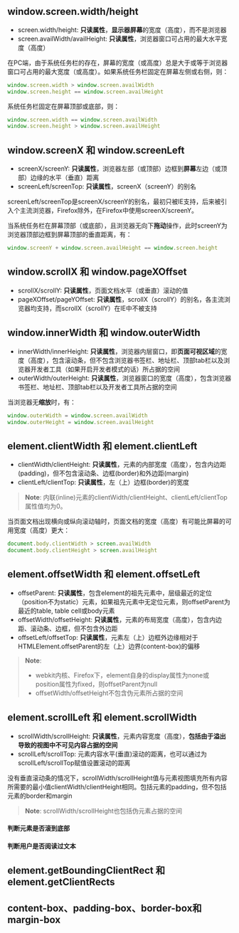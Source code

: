 ## window.screen.width/height
- screen.width/height: **只读属性**，**显示器屏幕**的宽度（高度），而不是浏览器
- screen.availWidth/availHeight: **只读属性**，浏览器窗口可占用的最大水平宽度（高度）

在PC端，由于系统任务栏的存在，屏幕的宽度（或高度）总是大于或等于浏览器窗口可占用的最大宽度（或高度）。如果系统任务栏固定在屏幕左侧或右侧，则：
```js
window.screen.width > window.screen.availWidth
window.screen.height == window.screen.availHeight
```
系统任务栏固定在屏幕顶部或底部，则：
```js
window.screen.width == window.screen.availWidth
window.screen.height > window.screen.availHeight
```

## window.screenX 和 window.screenLeft
- screenX/screenY: **只读属性**，浏览器左部（或顶部）边框到**屏幕**左边（或顶部）边缘的水平（垂直）距离
- screenLeft/screenTop: **只读属性**，screenX（screenY）的别名

screenLeft/screenTop是screenX/screenY的别名，最初只被IE支持，后来被引入个主流浏览器，Firefox除外，在Firefox中使用screenX/screenY。

当系统任务栏在屏幕顶部（或底部），且浏览器无向下**拖动**操作，此时screenY为浏览器顶部边框到屏幕顶部的垂直距离，有：
```js
window.screenY + window.screen.availHeight == window.screen.height
```

## window.scrollX 和 window.pageXOffset
- scrollX/scrollY: **只读属性**，页面文档水平（或垂直）滚动的值
- pageXOffset/pageYOffset: **只读属性**，scrollX（scrollY）的别名，各主流浏览器均支持，而scrollX（scrollY）在IE中不被支持

## window.innerWidth 和 window.outerWidth
- innerWidth/innerHeight: **只读属性**，浏览器内层窗口，即**页面可视区域**的宽度（高度），包含滚动条，但不包含浏览器书签栏、地址栏、顶部tab栏以及浏览器开发者工具（如果开启开发者模式的话）所占据的空间
- outerWidth/outerHeight: **只读属性**，浏览器窗口的宽度（高度），包含浏览器书签栏、地址栏、顶部tab栏以及开发者工具所占据的空间

当浏览器无**缩放**时，有：
```js
window.outerWidth = window.screen.availWidth
window.outerHeight = window.screen.availHeight
```

## element.clientWidth 和 element.clientLeft
- clientWidth/clientHeight: **只读属性**，元素的内部宽度（高度），包含内边距(padding)，但不包含滚动条、边框(border)和外边距(margin)
- clientLeft/clientTop: **只读属性**，左（上）边框(border)的宽度

> **Note**: 内联(inline)元素的clientWidth/clientHeight、clientLeft/clientTop属性值均为0。

当页面文档出现横向或纵向滚动轴时，页面文档的宽度（高度）有可能比屏幕的可用宽度（高度）更大：
```js
document.body.clientWidth > screen.availWidth
document.body.clientHeight > screen.availHeight
```

## element.offsetWidth 和 element.offsetLeft
- offsetParent: **只读属性**，包含element的祖先元素中，层级最近的定位（position不为static）元素，如果祖先元素中无定位元素，则offsetParent为最近的table, table cell或body元素
- offsetWidth/offsetHeight: **只读属性**，元素的布局宽度（高度），包含内边距、滚动条、边框，但不包含外边距
- offsetLeft/offsetTop: **只读属性**，元素左（上）边框外边缘相对于HTMLElement.offsetParent的左（上）边界(content-box)的偏移

> **Note**: 
> - webkit内核、Firefox下，element自身的display属性为none或position属性为fixed，则offsetParent为null
> - offsetWidth/offsetHeight不包含伪元素所占据的空间

## element.scrollLeft 和 element.scrollWidth
- scrollWidth/scrollHeight: **只读属性**，元素内容宽度（高度），**包括由于溢出导致的视图中不可见内容占据的空间**
- scrollLeft/scrollTop: 元素内容水平(垂直)滚动的距离，也可以通过为scrollLeft/scrollTop赋值设置滚动的距离

没有垂直滚动条的情况下，scrollWidth/scrollHeight值与元素视图填充所有内容所需要的最小值clientWidth/clientHeight相同。包括元素的padding，但不包括元素的border和margin
> **Note**: scrollWidth/scrollHeight也包括伪元素占据的空间

#### 判断元素是否滚到底部
#### 判断用户是否阅读过文本

## element.getBoundingClientRect 和 element.getClientRects

## content-box、padding-box、border-box和margin-box